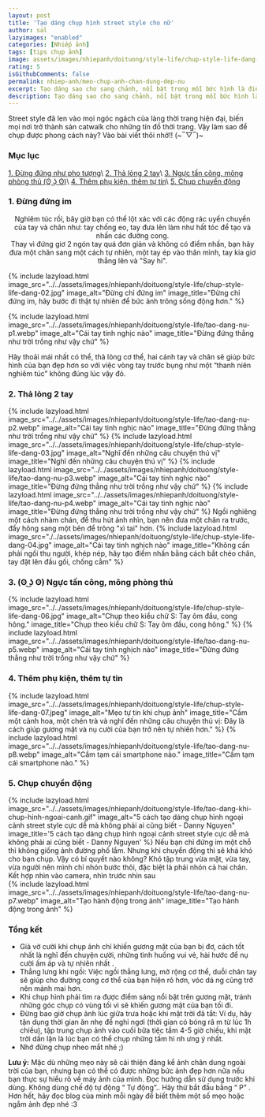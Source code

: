 ```yaml
---
layout: post
title: 'Tạo dáng chụp hình street style cho nữ'
author: sal
lazyimages: "enabled"
categories: [Nhiếp ảnh]
tags: [tips chụp ảnh]
image: assets/images/nhiepanh/doituong/style-life/chup-style-life-dang-005.jpg
rating: 5
isGithubComments: false
permalink: nhiep-anh/meo-chup-anh-chan-dung-dep-nu
excerpt: Tạo dáng sao cho sang chảnh, nổi bật trong mỗi bức hình là điều quan tâm hàng đầu của các tín đồ “sống ảo”. Những gợi ý về tư thế tạo dáng cũng như trang phục sẽ giúp bạn có được bức ảnh đậm chất street style nghìn like.
description: Tạo dáng sao cho sang chảnh, nổi bật trong mỗi bức hình là điều quan tâm hàng đầu của các tín đồ “sống ảo”. Những gợi ý về tư thế tạo dáng cũng như trang phục sẽ giúp bạn có được bức ảnh đậm chất street style nghìn like.
---
```


Street style đã len vào mọi ngóc ngách của làng thời trang hiện đại, biến mọi nơi trở thành sàn catwalk cho những tín đồ thời trang. Vậy làm sao để chụp được phong cách này? Vào bài viết thôi nhở!! (~‾▽‾)~

### Mục lục

[1. Đừng đứng như pho tượng](#tip1)\\
[2. Thả lỏng 2 tay](#tip2)\\
[3. Ngực tấn công, mông phòng thủ (ʘ ͜ʖ ʘ)](#tip3)\\
[4. Thêm phụ kiện, thêm tự tin](#tip4)\\
[5. Chụp chuyển động](#tip5)

<a name="tip1"></a>
<h3>1. Đừng đứng im</h3>
<p style="text-align:center; ">
  Nghiêm túc rồi, bây giờ bạn có thể lột xác với các động rác uyển chuyển của tay và chân như: tay chống eo, tay đưa lên làm như hất tóc để tạo và nhấn các đường cong.<br>Thay vì đứng giơ 2 ngón tay quá đơn giản và không có điểm nhấn, bạn hãy đưa một chân sang một cách tự nhiên, một tay ép vào thân mình, tay kia giơ thẳng lên và "Say hi".<br>
</p>
{% include lazyload.html image_src="../../assets/images/nhiepanh/doituong/style-life/chup-style-life-dang-02.jpg" image_alt="Đừng chỉ đứng im" image_title="Đừng chỉ đứng im, hãy bước đi thật tự nhiên để bức ảnh trông sống động hơn." %}

{% include lazyload.html image_src="../../assets/images/nhiepanh/doituong/style-life/tao-dang-nu-p1.webp" image_alt="Cái tay tinh nghịc nào" image_title="Đừng đứng thẳng như trời trồng như vậy chứ" %}
<p>
Hãy thoải mái nhất có thể, thả lỏng cơ thể, hai cánh tay và chân sẽ giúp bức hình của bạn đẹp hơn so với việc vòng tay trước bụng như một “thanh niên nghiêm túc” không đúng lúc vậy đó.
</p>
<a name="tip2"></a>
<h3>2. Thả lỏng 2 tay</h3>
{% include lazyload.html image_src="../../assets/images/nhiepanh/doituong/style-life/tao-dang-nu-p2.webp" image_alt="Cái tay tinh nghịc nào" image_title="Đừng đứng thẳng như trời trồng như vậy chứ" %}
{% include lazyload.html image_src="../../assets/images/nhiepanh/doituong/style-life/chup-style-life-dang-03.jpg" image_alt="Nghĩ đến những câu chuyện thú vị" image_title="Nghĩ đến những câu chuyện thú vị" %}
{% include lazyload.html image_src="../../assets/images/nhiepanh/doituong/style-life/tao-dang-nu-p3.webp" image_alt="Cái tay tinh nghịc nào" image_title="Đừng đứng thẳng như trời trồng như vậy chứ" %}
{% include lazyload.html image_src="../../assets/images/nhiepanh/doituong/style-life/tao-dang-nu-p4.webp" image_alt="Cái tay tinh nghịc nào" image_title="Đừng đứng thẳng như trời trồng như vậy chứ" %}
Ngồi nghiêng một cách nhàm chán, để thu hút ánh nhìn, bạn nên đưa một chân ra trước, đẩy hông sang một bên để trông "xì tai" hơn.
{% include lazyload.html image_src="./../assets/images/nhiepanh/doituong/style-life/chup-style-life-dang-04.jpg" image_alt="Cái tay tinh nghịch nào" image_title="Không cần phải ngồi thu người, khép nép, hãy tạo điểm nhấn bằng cách bắt chéo chân, tay đặt lên đầu gối, chống cằm" %}
<a name="tip3"></a>
<h3>3. (ʘ ͜ʖ ʘ) Ngực tấn công, mông phòng thủ</h3>
{% include lazyload.html image_src="../../assets/images/nhiepanh/doituong/style-life/chup-style-life-dang-06.jpg" image_alt="Chụp theo kiểu chữ S: Tay ôm đầu, cong hông." image_title="Chụp theo kiểu chữ S: Tay ôm đầu, cong hông." %}
{% include lazyload.html image_src="../../assets/images/nhiepanh/doituong/style-life/tao-dang-nu-p5.webp" image_alt="Cái tay tinh nghịch nào" image_title="Đừng đứng thẳng như trời trồng như vậy chứ" %}
<a name="tip4"></a>
<h3>4. Thêm phụ kiện, thêm tự tin</h3>
{% include lazyload.html image_src="../../assets/images/nhiepanh/doituong/style-life/chup-style-life-dang-07.jpeg" image_alt="Mẹo tự tin khi chụp ảnh" image_title="Cầm một cành hoa, một chén trà và nghĩ đến những câu chuyện thú vị: Đây là cách giúp gương mặt và nụ cười của bạn trở nên tự nhiên hơn." %}
{% include lazyload.html image_src="../../assets/images/nhiepanh/doituong/style-life/tao-dang-nu-p8.webp" image_alt="Cầm tạm cái smartphone nào." image_title="Cầm tạm cái smartphone nào." %}
<a name="tip5"></a>
<h3>5. Chụp chuyển động</h3>
{% include lazyload.html image_src="../../assets/images/nhiepanh/doituong/style-life/tao-dang-khi-chup-hinh-ngoai-canh.gif" image_alt="5 cách tạo dáng chụp hình ngoại cảnh street style cực dễ mà không phải ai cũng biết - Danny Nguyen" image_title='5 cách tạo dáng chụp hình ngoại cảnh street style cực dễ mà không phải ai cũng biết - Danny Nguyen' %}
Nếu bạn chỉ đứng im một chỗ thì không giống ảnh đường phố lắm. Nhưng khi chuyển động thì sẽ khá khó cho bạn chụp. Vậy có bí quyết nào không?
Khó tập trung vừa mặt, vừa tay, vừa người nên mình chỉ nhón bước thôi, đặc biệt là phải nhón cả hai chân. Kết hợp nhìn vào camera, nhìn trước nhìn sau<br>
{% include lazyload.html image_src="../../assets/images/nhiepanh/doituong/style-life/tao-dang-nu-p7.webp" image_alt="Tạo hành động trong ảnh" image_title="Tạo hành động trong ảnh" %}

### **Tổng kết**
*   Giả vờ cười khi chụp ảnh chỉ khiến gương mặt của bạn bị đơ, cách tốt nhất là nghĩ đến chuyện cười, những tình huống vui vẻ, hài hước để nụ cười ấm áp và tự nhiên nhất .
*   Thẳng lưng khi ngồi: Việc ngồi thẳng lưng, mở rộng cơ thể, duỗi chân tay sẽ giúp cho đường cong cơ thể của bạn hiện rõ hơn, vóc dá ng cũng trở nên mảnh mai hơn.
*   Khi chụp hình phải tìm ra được điểm sáng nổi bật trên gương mặt, tránh những góc chụp có vùng tối vì sẽ khiến gương mặt của bạn tối đi.
*   Đừng bao giờ chụp ảnh lúc giữa trưa hoặc khi mặt trời đã tắt: Ví dụ, hãy tận dụng thời gian ăn nhẹ để nghỉ ngơi (thời gian có bóng râ m từ lúc 1h chiều), tập trung chụp ảnh vào cuối bữa tiệc tầm 4-5 giờ chiều, khi mặt trời dần lặn là lúc bạn có thể chụp những tấm hì nh ưng ý nhất.
*   Nhớ đừng chụp nheo mắt nhé ;)

<p><strong>Lưu &yacute;:</strong> Mặc d&ugrave; những mẹo n&agrave;y sẽ cải thiện đ&aacute;ng kể ảnh ch&acirc;n dung ngo&agrave;i trời của bạn, nhưng bạn c&oacute; thể c&oacute; được những bức ảnh đẹp hơn nữa nếu bạn thực sự hiểu r&otilde; về m&aacute;y ảnh của m&igrave;nh. Đọc hướng dẫn sử dụng trước khi dùng. Kh&ocirc;ng d&ugrave;ng chế độ tự động &ldquo; Tự động&rdquo;.. H&atilde;y thử bắt đầu bằng &ldquo; P&rdquo; . Hơn hết, h&atilde;y đọc blog của m&igrave;nh mỗi ng&agrave;y để biết th&ecirc;m một số mẹo hoặc ngắm ảnh đẹp nh&eacute; :3</p>

<style>
.box,.row{display:flex}.box,table{width:100%}.box{align-items:center;justify-content:center;background:#aaa;margin:20px 0;min-height:200px;border:2px solid #ccc;color:#fff}.col-sm-8{padding-right:0;padding-left:0}.column,.row{padding:0 4px}.row{flex-wrap:wrap}.column{flex:25%;max-width:25%}.column img{margin-top:8px;vertical-align:middle;width:100%}@media screen and (max-width:800px){.column{flex:50%;max-width:50%}}table{border:1px solid #ccc;border-collapse:collapse;margin:0;padding:0;table-layout:fixed}table caption{font-size:1.5em;margin:.5em 0 .75em}table tr{background-color:#f8f8f8;border:1px solid #ddd;padding:.35em}table td,table th{padding:.625em;text-align:center}table th{font-size:.85em;letter-spacing:.1em;text-transform:uppercase}@media screen and (max-width:600px){.column{flex:100%;max-width:100%}table{border:0}table caption{font-size:1.3em}table thead{border:none;clip:rect(0 0 0 0);height:1px;margin:-1px;overflow:hidden;padding:0;position:absolute;width:1px}table tr{border-bottom:3px solid #ddd;display:block;margin-bottom:.625em}table td{border-bottom:1px solid #ddd;display:block;font-size:.8em;text-align:right}table td::before{content:attr(data-label);float:left;font-weight:700;text-transform:uppercase}table td:last-child{border-bottom:0}}
</style>



